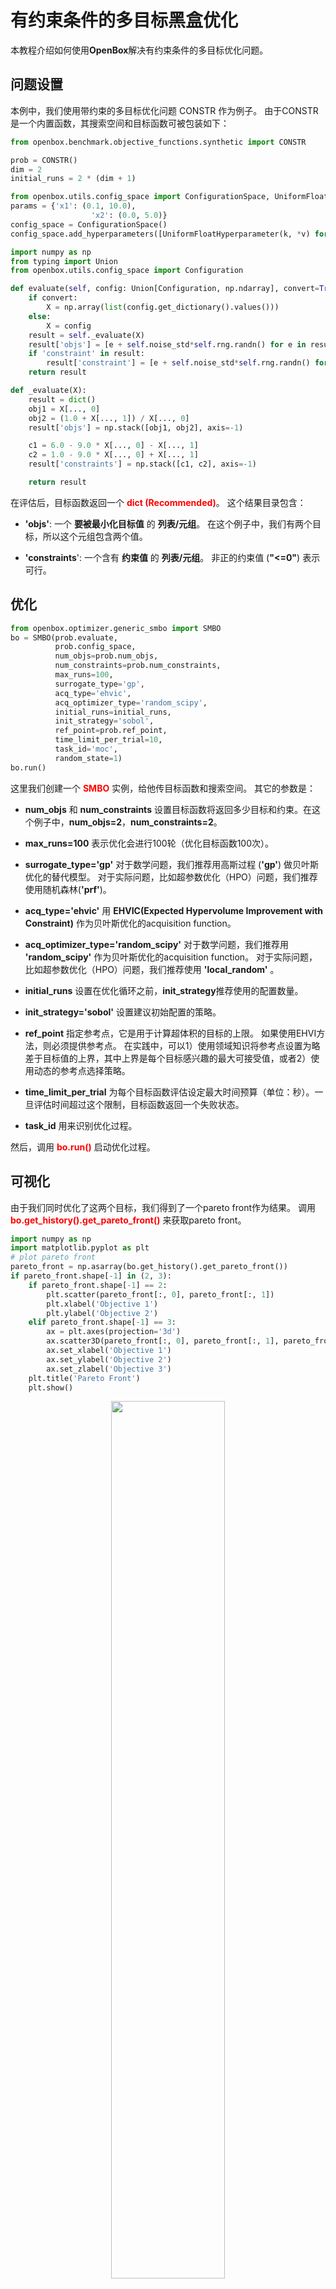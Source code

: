 # 有约束条件的多目标黑盒优化

本教程介绍如何使用**OpenBox**解决有约束条件的多目标优化问题。


## 问题设置

本例中，我们使用带约束的多目标优化问题 CONSTR 作为例子。
由于CONSTR是一个内置函数，其搜索空间和目标函数可被包装如下：


```python
from openbox.benchmark.objective_functions.synthetic import CONSTR

prob = CONSTR()
dim = 2
initial_runs = 2 * (dim + 1)
```

```python
from openbox.utils.config_space import ConfigurationSpace, UniformFloatHyperparameter
params = {'x1': (0.1, 10.0),
                  'x2': (0.0, 5.0)}
config_space = ConfigurationSpace()
config_space.add_hyperparameters([UniformFloatHyperparameter(k, *v) for k, v in params.items()])
```

```python
import numpy as np
from typing import Union
from openbox.utils.config_space import Configuration

def evaluate(self, config: Union[Configuration, np.ndarray], convert=True):
    if convert:
        X = np.array(list(config.get_dictionary().values()))
    else:
        X = config
    result = self._evaluate(X)
    result['objs'] = [e + self.noise_std*self.rng.randn() for e in result['objs']]
    if 'constraint' in result:
        result['constraint'] = [e + self.noise_std*self.rng.randn() for e in result['constraint']]
    return result

def _evaluate(X):
    result = dict()
    obj1 = X[..., 0]
    obj2 = (1.0 + X[..., 1]) / X[..., 0]
    result['objs'] = np.stack([obj1, obj2], axis=-1)

    c1 = 6.0 - 9.0 * X[..., 0] - X[..., 1]
    c2 = 1.0 - 9.0 * X[..., 0] + X[..., 1]
    result['constraints'] = np.stack([c1, c2], axis=-1)

    return result
```

在评估后，目标函数返回一个 <font color=#FF0000>**dict (Recommended)**</font>。
这个结果目录包含：

+ **'objs'**: 一个 **要被最小化目标值** 的 **列表/元组**。
在这个例子中，我们有两个目标，所以这个元组包含两个值。

+ **'constraints**': 一个含有 **约束值** 的 **列表/元组**。
 非正的约束值 (**"<=0"**) 表示可行。



## 优化

```python
from openbox.optimizer.generic_smbo import SMBO
bo = SMBO(prob.evaluate,
          prob.config_space,
          num_objs=prob.num_objs,
          num_constraints=prob.num_constraints,
          max_runs=100,
          surrogate_type='gp',
          acq_type='ehvic',
          acq_optimizer_type='random_scipy',
          initial_runs=initial_runs,
          init_strategy='sobol',
          ref_point=prob.ref_point,
          time_limit_per_trial=10,
          task_id='moc',
          random_state=1)
bo.run()
```

这里我们创建一个 <font color=#FF0000>**SMBO**</font> 实例，给他传目标函数和搜索空间。
其它的参数是：

+ **num_objs** 和 **num_constraints** 设置目标函数将返回多少目标和约束。在这个例子中，**num_objs=2**，**num_constraints=2**。

+ **max_runs=100** 表示优化会进行100轮（优化目标函数100次）。

+ **surrogate_type='gp'** 对于数学问题，我们推荐用高斯过程 (**'gp'**) 做贝叶斯优化的替代模型。
对于实际问题，比如超参数优化（HPO）问题，我们推荐使用随机森林(**'prf'**)。

+ **acq_type='ehvic'** 用 **EHVIC(Expected Hypervolume Improvement with Constraint)** 作为贝叶斯优化的acquisition function。

+ **acq_optimizer_type='random_scipy'** 对于数学问题，我们推荐用 **'random_scipy'** 作为贝叶斯优化的acquisition function。
  对于实际问题，比如超参数优化（HPO）问题，我们推荐使用 **'local_random'** 。

+ **initial_runs** 设置在优化循环之前，**init_strategy**推荐使用的配置数量。
  
+ **init_strategy='sobol'** 设置建议初始配置的策略。

+ **ref_point** 指定参考点，它是用于计算超体积的目标的上限。
  如果使用EHVI方法，则必须提供参考点。
  在实践中，可以1）使用领域知识将参考点设置为略差于目标值的上界，其中上界是每个目标感兴趣的最大可接受值，或者2）使用动态的参考点选择策略。
  
+ **time_limit_per_trial** 为每个目标函数评估设定最大时间预算（单位：秒）。一旦评估时间超过这个限制，目标函数返回一个失败状态。

+ **task_id** 用来识别优化过程。

然后，调用 <font color=#FF0000>**bo.run()**</font> 启动优化过程。

## 可视化

由于我们同时优化了这两个目标，我们得到了一个pareto front作为结果。
调用 <font color=#FF0000>**bo.get_history().get_pareto_front()**</font> 来获取pareto front。

```python
import numpy as np
import matplotlib.pyplot as plt
# plot pareto front
pareto_front = np.asarray(bo.get_history().get_pareto_front())
if pareto_front.shape[-1] in (2, 3):
    if pareto_front.shape[-1] == 2:
        plt.scatter(pareto_front[:, 0], pareto_front[:, 1])
        plt.xlabel('Objective 1')
        plt.ylabel('Objective 2')
    elif pareto_front.shape[-1] == 3:
        ax = plt.axes(projection='3d')
        ax.scatter3D(pareto_front[:, 0], pareto_front[:, 1], pareto_front[:, 2])
        ax.set_xlabel('Objective 1')
        ax.set_ylabel('Objective 2')
        ax.set_zlabel('Objective 3')
    plt.title('Pareto Front')
    plt.show()
```

<p align="center">
<img src="https://raw.githubusercontent.com/thomas-young-2013/open-box/master/docs/imgs/plot_pareto_front_constr.png" width="60%">
</p>

然后绘制优化过程中与理想pareto front相比的hypervolumn差。

```python
# plot hypervolume
hypervolume = bo.get_history().hv_data
max_hv = 92.02004226679216
log_hv_diff = np.log10(max_hv - np.asarray(hypervolume))
plt.plot(log_hv_diff)
plt.xlabel('Iteration')
plt.ylabel('Log Hypervolume Difference')
plt.show()
```

<p align="center">
<img src="https://raw.githubusercontent.com/thomas-young-2013/open-box/master/docs/imgs/plot_hypervolume_constr.png" width="60%">
</p>
